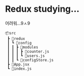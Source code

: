 # Redux studying...

어려워...9ㅅ9

```
📦src
 ┣ 📂redux
 ┃ ┗ 📂config
 ┃ ┃ ┣ 📂modules
 ┃ ┃ ┃ ┣ 📜counter.js
 ┃ ┃ ┃ ┗ 📜users.js
 ┃ ┃ ┗ 📜configStore.js
 ┣ 📜App.jsx
 ┗ 📜index.js
```
